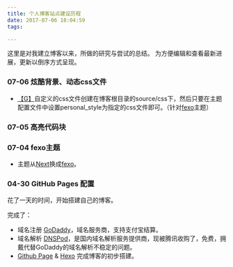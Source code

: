 ```yaml
---
title: 个人博客站点建设历程
date: 2017-07-06 18:04:59
tags:

---
```




这里是对我建立博客以来，所做的研究与尝试的总结。
为方便编辑和查看最新进展，更新以倒序方式呈现。



### 07-06 炫酷背景、动态css文件

- [【G】]()自定义的css文件创建在博客根目录的source/css下，然后只要在主题配置文件中设置personal_style为指定的css文件即可。（针对[fexo](https://github.com/forsigner/fexo)主题）



### 07-05 高亮代码块





### 07-04 fexo主题

- 主题从[Next](http://theme-next.iissnan.com/)换成[fexo](https://github.com/forsigner/fexo)。







### 04-30 GitHub Pages 配置

花了一天的时间，开始搭建自己的博客。

完成了：

- 域名注册 [GoDaddy](https://sg.godaddy.com/)，域名服务商，支持支付宝结算。
- 域名解析 [DNSPod](https://www.dnspod.cn/)，是国内域名解析服务提供商，现被腾讯收购了，免费，拥戴代替GoDaddy的域名解析不稳定的问题。
- [Github Page](https://pages.github.com/) & [Hexo](https://hexo.io/zh-cn/index.html) 完成博客的初步搭建。





